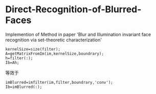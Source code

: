 Direct-Recognition-of-Blurred-Faces
===================================

Implemention of Method in paper 'Blur and Illumination invariant face recognition via set-theoretic characterization'

    kernelSize=size(filter);
    A=getMatrixFromIm(im,kernelSize,boundrary);
    h=filter(:);
    Ib=Ah;

等效于

    imBlurred=imfilter(im,filter,boundrary,'conv');
    Ib=imBlurred(:);
